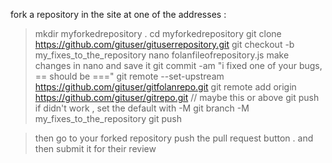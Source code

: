 fork a repository in the site at one of the addresses :
> mkdir myforkedrepository .
> cd myforkedrepository
> git clone https://github.com/gituser/gituserrepository.git
> git checkout -b my_fixes_to_the_repository
> nano folanfileofrepository.js
> make changes in nano and save it
> git commit -am "i fixed one of your bugs, == should be ==="
> git remote --set-upstream https://github.com/gituser/gitfolanrepo.git
> git remote add origin https://github.com/gituser/gitrepo.git // maybe this or above
> git push
> if didn't work , set the default with -M
> git branch -M my_fixes_to_the_repository
> git push

> then go to your forked repository
> push the pull request button . and then submit it for their review